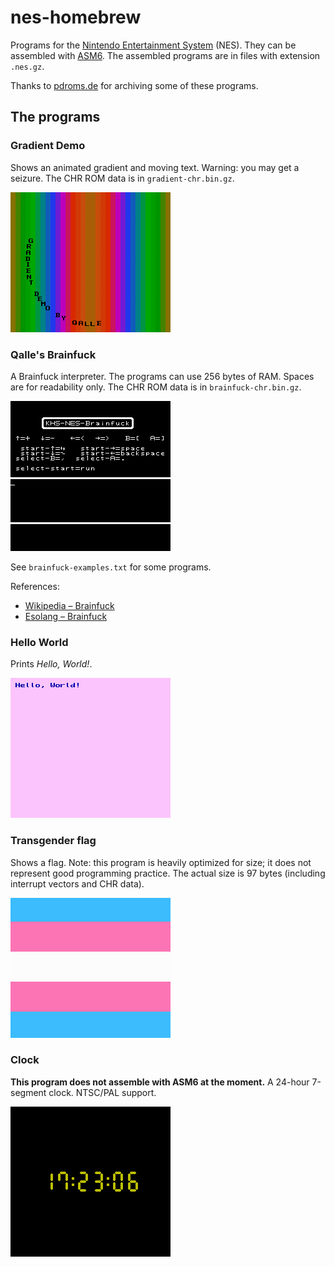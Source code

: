 # nes-homebrew

Programs for the [Nintendo Entertainment System](http://en.wikipedia.org/wiki/Nintendo_Entertainment_System) (NES).
They can be assembled with [ASM6](https://www.romhacking.net/utilities/674/).
The assembled programs are in files with extension `.nes.gz`.

Thanks to [pdroms.de](https://pdroms.de) for archiving some of these programs.

## The programs

### Gradient Demo
Shows an animated gradient and moving text.
Warning: you may get a seizure.
The CHR ROM data is in `gradient-chr.bin.gz`.

![gradient.asm](gradient.png)

### Qalle's Brainfuck
A Brainfuck interpreter.
The programs can use 256 bytes of RAM.
Spaces are for readability only.
The CHR ROM data is in `brainfuck-chr.bin.gz`.

![brainfuck.asm](brainfuck.png)

See `brainfuck-examples.txt` for some programs.

References:
* [Wikipedia &ndash; Brainfuck](https://en.wikipedia.org/wiki/Brainfuck)
* [Esolang &ndash; Brainfuck](https://esolangs.org/wiki/Brainfuck)

### Hello World
Prints *Hello, World!*.

![hello.asm](hello.png)

### Transgender flag
Shows a flag.
Note: this program is heavily optimized for size; it does not represent good programming practice.
The actual size is 97 bytes (including interrupt vectors and CHR data).

![transflag.asm](transflag.png)

### Clock
**This program does not assemble with ASM6 at the moment.**
A 24-hour 7-segment clock. NTSC/PAL support.

![clock.asm](clock.png)
